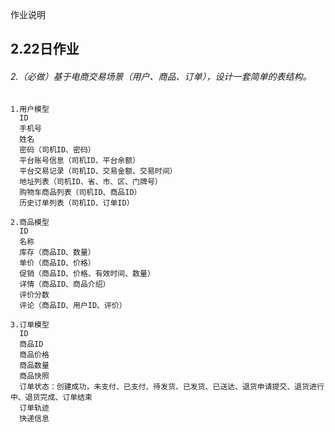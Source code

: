 作业说明

## 2.22日作业
###### 2.（必做）基于电商交易场景（用户、商品、订单），设计一套简单的表结构。
```
1.用户模型
  ID
  手机号
  姓名
  密码（司机ID、密码）
  平台账号信息（司机ID、平台余额）
  平台交易记录（司机ID、交易金额、交易时间）
  地址列表（司机ID、省、市、区、门牌号）
  购物车商品列表（司机ID、商品ID）
  历史订单列表（司机ID、订单ID）

2.商品模型
  ID
  名称
  库存（商品ID、数量）
  单价（商品ID、价格）
  促销（商品ID、价格、有效时间、数量）
  详情（商品ID、商品介绍）
  评价分数
  评论（商品ID、用户ID、评价）

3.订单模型
  ID
  商品ID
  商品价格
  商品数量
  商品快照
  订单状态：创建成功，未支付、已支付、待发货、已发货、已送达、退货申请提交、退货进行中、退货完成、订单结束
  订单轨迹
  快递信息

```
